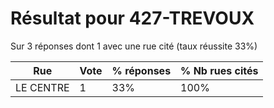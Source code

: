 # Résultat pour 427-TREVOUX

Sur 3 réponses dont 1 avec une rue cité (taux réussite 33%)

| Rue | Vote | % réponses | % Nb rues cités|
|-----|------|------------|----------------|
| LE CENTRE | 1 | 33% | 100%|
